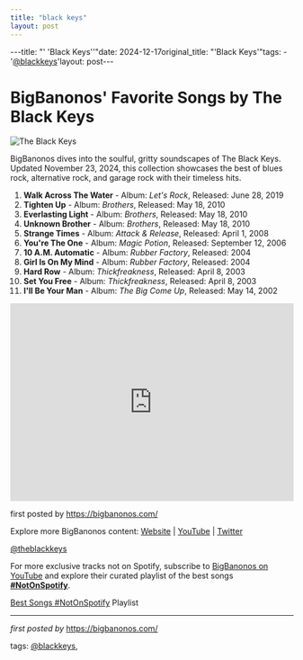 ```yaml
---
title: "black keys"
layout: post
---
```

---title: "' 'Black Keys''"date: 2024-12-17original_title: "'Black Keys'"tags:  - '[@blackkeys](/tags/blackkeys/)'layout: post---<h1>BigBanonos' Favorite Songs by The Black Keys</h1><img src="https://media.npr.org/assets/img/2019/06/27/tbk_gafkjen_050-c-1_wide-48104dc47fa8ebee5a2da4afe8b0660c0f3dddf5.jpg" alt="The Black Keys"> <p>BigBanonos dives into the soulful, gritty soundscapes of The Black Keys. Updated November 23, 2024, this collection showcases the best of blues rock, alternative rock, and garage rock with their timeless hits.</p> <ol> <li><strong>Walk Across The Water</strong> - Album: <i>Let's Rock</i>, Released: June 28, 2019</li> <li><strong>Tighten Up</strong> - Album: <i>Brothers</i>, Released: May 18, 2010</li> <li><strong>Everlasting Light</strong> - Album: <i>Brothers</i>, Released: May 18, 2010</li> <li><strong>Unknown Brother</strong> - Album: <i>Brothers</i>, Released: May 18, 2010</li> <li><strong>Strange Times</strong> - Album: <i>Attack & Release</i>, Released: April 1, 2008</li> <li><strong>You're The One</strong> - Album: <i>Magic Potion</i>, Released: September 12, 2006</li> <li><strong>10 A.M. Automatic</strong> - Album: <i>Rubber Factory</i>, Released: 2004</li> <li><strong>Girl Is On My Mind</strong> - Album: <i>Rubber Factory</i>, Released: 2004</li> <li><strong>Hard Row</strong> - Album: <i>Thickfreakness</i>, Released: April 8, 2003</li> <li><strong>Set You Free</strong> - Album: <i>Thickfreakness</i>, Released: April 8, 2003</li> <li><strong>I'll Be Your Man</strong> - Album: <i>The Big Come Up</i>, Released: May 14, 2002</li></ol> <div> <iframe src="https://open.spotify.com/embed/playlist/2qXuZxwfRmxounS1lIUleK?utm_source=generator" width="100%" height="352" frameborder="0" allowfullscreen="" allow="autoplay; clipboard-write; encrypted-media; fullscreen; picture-in-picture" loading="lazy"></iframe></div> <p>first posted by <a href="https://bigbanonos.com/" rel="noopener" target="_blank">https://bigbanonos.com/</a></p> <div> <p>Explore more BigBanonos content: <a href="https://bigbanonos.com/">Website</a> | <a href="https://www.youtube.com/[@BigBanonos](/tags/BigBanonos/)">YouTube</a> | <a href="https://x.com/bigbanonos">Twitter</a></p></div> <!-- Tags --><p>[@theblackkeys](/tags/theblackkeys/)</p><!--Subscribe and Playlist Links--><div>    <p>For more exclusive tracks not on Spotify, subscribe to <a href="https://www.youtube.com/[@BigBanonos](/tags/BigBanonos/)" target="_blank">BigBanonos on YouTube</a> and explore their curated playlist of the best songs <strong>[#NotOnSpotify](/tags/NotOnSpotify/)</strong>.</p>    <p><a href="https://www.youtube.com/playlist?list=PLtuNtuTatqI0kFahUCbtbfenC_ET5O_tr" target="_blank">Best Songs [#NotOnSpotify](/tags/NotOnSpotify/) Playlist<br /></a></p></div><hr /><p><em>first posted by</em> <a href="https://bigbanonos.com/" rel="noopener" target="_new">https://bigbanonos.com/</a></p><p>tags: [@blackkeys](/tags/blackkeys/),</p>